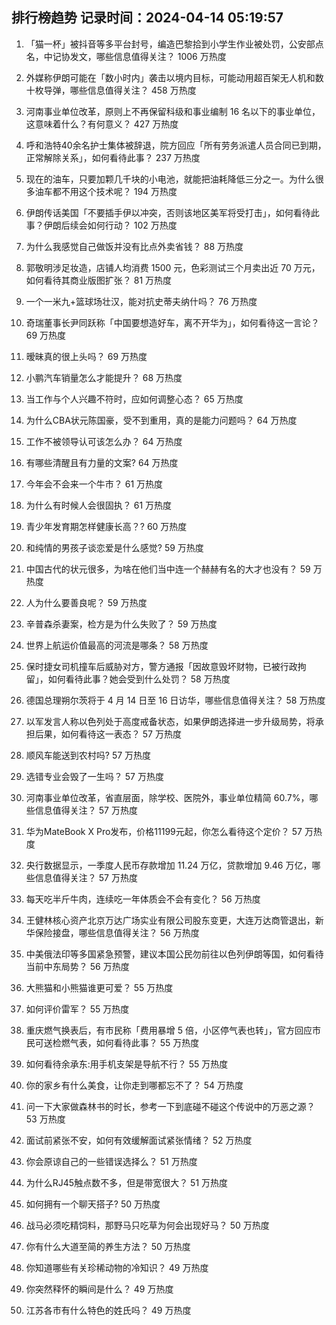 
## 排行榜趋势 记录时间：2024-04-14 05:19:57
  
  1. 「猫一杯」被抖音等多平台封号，编造巴黎拾到小学生作业被处罚，公安部点名，中记协发文，哪些信息值得关注？ 1006 万热度
    
  2. 外媒称伊朗可能在「数小时内」袭击以境内目标，可能动用超百架无人机和数十枚导弹，哪些信息值得关注？ 458 万热度
    
  3. 河南事业单位改革，原则上不再保留科级和事业编制 16 名以下的事业单位，这意味着什么？有何意义？ 427 万热度
    
  4. 呼和浩特40余名护士集体被辞退，院方回应「所有劳务派遣人员合同已到期，正常解除关系」，如何看待此事？ 237 万热度
    
  5. 现在的油车，只要加颗几千块的小电池，就能把油耗降低三分之一。为什么很多油车都不用这个技术呢？ 194 万热度
    
  6. 伊朗传话美国「不要插手伊以冲突，否则该地区美军将受打击」，如何看待此事？伊朗后续会如何行动？ 102 万热度
    
  7. 为什么我感觉自己做饭并没有比点外卖省钱？ 88 万热度
    
  8. 郭敬明涉足妆造，店铺人均消费 1500 元，色彩测试三个月卖出近 70 万元，如何看待其商业版图扩张？ 81 万热度
    
  9. 一个一米九+篮球场壮汉，能对抗史蒂夫纳什吗？ 76 万热度
    
  10. 奇瑞董事长尹同跃称「中国要想造好车，离不开华为」，如何看待这一言论？ 69 万热度
    
  11. 暧昧真的很上头吗？ 69 万热度
    
  12. 小鹏汽车销量怎么才能提升？ 68 万热度
    
  13. 当工作与个人兴趣不符时，应如何调整心态？ 65 万热度
    
  14. 为什么CBA状元陈国豪，受不到重用，真的是能力问题吗？ 64 万热度
    
  15. 工作不被领导认可该怎么办？ 64 万热度
    
  16. 有哪些清醒且有力量的文案? 64 万热度
    
  17. 今年会不会来一个牛市？ 61 万热度
    
  18. 为什么有时候人会很固执？ 61 万热度
    
  19. 青少年发育期怎样健康长高？? 60 万热度
    
  20. 和纯情的男孩子谈恋爱是什么感觉? 59 万热度
    
  21. 中国古代的状元很多，为啥在他们当中连一个赫赫有名的大才也没有？ 59 万热度
    
  22. 人为什么要善良呢？ 59 万热度
    
  23. 辛普森杀妻案，检方是为什么失败了？ 59 万热度
    
  24. 世界上航运价值最高的河流是哪条？ 58 万热度
    
  25. 保时捷女司机撞车后威胁对方，警方通报「因故意毁坏财物，已被行政拘留」，如何看待此事？她会受到什么处罚？ 58 万热度
    
  26. 德国总理朔尔茨将于 4 月 14 日至 16 日访华，哪些信息值得关注？ 58 万热度
    
  27. 以军发言人称以色列处于高度戒备状态，如果伊朗选择进一步升级局势，将承担后果，如何看待这一表态？ 57 万热度
    
  28. 顺风车能送到农村吗? 57 万热度
    
  29. 选错专业会毁了一生吗？ 57 万热度
    
  30. 河南事业单位改革，省直层面，除学校、医院外，事业单位精简 60.7%，哪些信息值得关注？ 57 万热度
    
  31. 华为MateBook X Pro发布，价格11199元起，你怎么看待这个定价？ 57 万热度
    
  32. 央行数据显示，一季度人民币存款增加 11.24 万亿，贷款增加 9.46 万亿，哪些信息值得关注？ 57 万热度
    
  33. 每天吃半斤牛肉，连续吃一年体质会不会有变化？ 56 万热度
    
  34. 王健林核心资产北京万达广场实业有限公司股东变更，大连万达商管退出，新华保险接盘，哪些信息值得关注？ 56 万热度
    
  35. 中美俄法印等多国紧急预警，建议本国公民勿前往以色列伊朗等国，如何看待当前中东局势？ 56 万热度
    
  36. 大熊猫和小熊猫谁更可爱？ 55 万热度
    
  37. 如何评价雷军？ 55 万热度
    
  38. 重庆燃气换表后，有市民称「费用暴增 5 倍，小区停气表也转」，官方回应市民可送检燃气表，如何看待此事？ 55 万热度
    
  39. 如何看待余承东:用手机支架是导航不行？ 55 万热度
    
  40. 你的家乡有什么美食，让你走到哪都忘不了？ 54 万热度
    
  41. 问一下大家做森林书的时长，参考一下到底碰不碰这个传说中的万恶之源？ 53 万热度
    
  42. 面试前紧张不安，如何有效缓解面试紧张情绪？ 52 万热度
    
  43. 你会原谅自己的一些错误选择么？ 51 万热度
    
  44. 为什么RJ45触点数不多，但是带宽很大？ 51 万热度
    
  45. 如何拥有一个聊天搭子? 50 万热度
    
  46. 战马必须吃精饲料，那野马只吃草为何会出现好马？ 50 万热度
    
  47. 你有什么大道至简的养生方法？ 50 万热度
    
  48. 你知道哪些有关珍稀动物的冷知识？ 49 万热度
    
  49. 你突然释怀的瞬间是什么？ 49 万热度
    
  50. 江苏各市有什么特色的姓氏吗？ 49 万热度
    